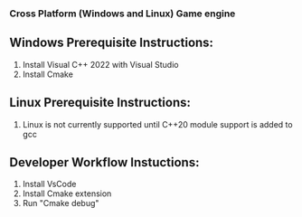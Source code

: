 ### Cross Platform (Windows and Linux) Game engine

## Windows Prerequisite Instructions:
1. Install Visual C++ 2022 with Visual Studio
2. Install Cmake

## Linux Prerequisite Instructions:
1. Linux is not currently supported until C++20 module support is added to gcc

## Developer Workflow Instuctions:
1. Install VsCode
2. Install Cmake extension
3. Run "Cmake debug"

